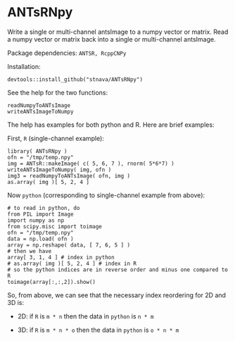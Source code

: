# ANTsRNpy

Write a single or multi-channel antsImage to a numpy vector or matrix.  Read a
numpy vector or matrix back into a single or multi-channel antsImage.

Package dependencies: `ANTSR, RcppCNPy`

Installation:

```
devtools::install_github("stnava/ANTsRNpy")
```

See the help for the two functions:  

```
readNumpyToANTsImage
writeANTsImageToNumpy
```

The help has examples for both python and R.  Here are brief examples:


First, `R` (single-channel example):
```
library( ANTsRNpy )
ofn = "/tmp/temp.npy"
img = ANTsR::makeImage( c( 5, 6, 7 ), rnorm( 5*6*7) )
writeANTsImageToNumpy( img, ofn )
img3 = readNumpyToANTsImage( ofn, img )
as.array( img )[ 5, 2, 4 ]
```

Now `python` (corresponding to single-channel example from above):

```
# to read in python, do
from PIL import Image
import numpy as np
from scipy.misc import toimage
ofn = "/tmp/temp.npy"
data = np.load( ofn )
array = np.reshape( data, [ 7, 6, 5 ] )
# then we have
array[ 3, 1, 4 ] # index in python
# as.array( img )[ 5, 2, 4 ] # index in R
# so the python indices are in reverse order and minus one compared to R
toimage(array[:,:,2]).show()
```

So, from above, we can see that the necessary index reordering for 2D and 3D is:

  * 2D: if `R` is  `m * n`  then the data in `python` is  `n * m`

  * 3D: if `R` is  `m * n * o`  then the data in `python` is `o * n * m`
